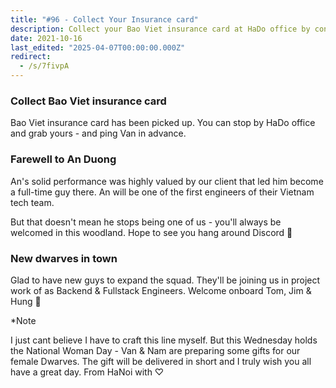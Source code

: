 ```yaml
---
title: "#96 - Collect Your Insurance card"
description: Collect your Bao Viet insurance card at HaDo office by contacting Van, meet new Backend and Fullstack Engineers joining the team, and celebrate National Woman Day gifts.
date: 2021-10-16
last_edited: "2025-04-07T00:00:00.000Z"
redirect:
  - /s/7fivpA
---
```


### Collect Bao Viet insurance card

Bao Viet insurance card has been picked up. You can stop by HaDo office and grab yours - and ping Van in advance.

### Farewell to An Duong

An's solid performance was highly valued by our client that led him become a full-time guy there. An will be one of the first engineers of their Vietnam tech team.

But that doesn't mean he stops being one of us - you'll always be welcomed in this woodland. Hope to see you hang around Discord 👾

### New dwarves in town

Glad to have new guys to expand the squad. They'll be joining us in project work of as Backend & Fullstack Engineers. Welcome onboard Tom, Jim & Hung 🚀

\*Note

I just cant believe I have to craft this line myself. But this Wednesday holds the National Woman Day - Van & Nam are preparing some gifts for our female Dwarves. The gift will be delivered in short and I truly wish you all have a great day. From HaNoi with ♡
